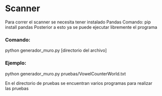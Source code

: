# Scanner
Para correr el scanner se necesita tener instalado Pandas
Comando:
pip install pandas
Posterior a esto ya se puede ejecutar libremente el programa
### Comando:
python generador_muro.py [directorio del archivo]
### Ejemplo: 
python generador_muro.py pruebas/VowelCounterWorld.txt

En el directorio de pruebas se encuentran varios programas para realizar las pruebas